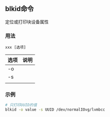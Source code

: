 ## blkid命令
定位或打印块设备属性


### 用法
```
xxx [选项]
```

| 选项 | 说明
| --- | ---
| -o | 
| -s | 
|  | 

### 示例
```sh
# 只打印UUID的值
blkid -o value -s UUID /dev/normalIOvg/lvmbcc
```
